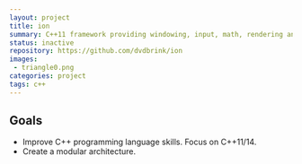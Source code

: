 ```yaml
---
layout: project
title: ion
summary: C++11 framework providing windowing, input, math, rendering and component enitiy systems.
status: inactive
repository: https://github.com/dvdbrink/ion
images:
 - triangle0.png
categories: project
tags: c++
---
```


## Goals
* Improve C++ programming language skills. Focus on C++11/14.
* Create a modular architecture.

